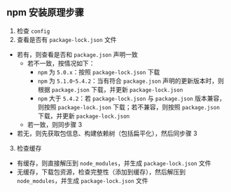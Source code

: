 ## npm 安装原理步骤

1. 检查 `config`
2. 查看是否有 `package-lock.json` 文件

- 若有，则查看是否和 `package.json` 声明一致
  - 若不一致，按情况如下：
    - `npm` 为 `5.0.x`：按照 `package-lock.json` 下载
    - `npm` 为 `5.1.0`-`5.4.2`：当有符合 `package.json` 声明的更新版本时，则根据 `package.json` 下载，并更新 `package-lock.json`
    - `npm` 大于 `5.4.2`：若 `package-lock.json` 与 `package.json` 版本兼容，则按照 `package-lock.json` 下载；若不兼容，则按照 `package.json` 下载，并更新 `package-lock.json`
  - 若一致，则同步骤 3
- 若无，则先获取包信息、构建依赖树（包括扁平化），然后同步骤 3

3. 检查缓存

- 有缓存，则直接解压到 `node_modules`，并生成 `package-lock.json` 文件
- 无缓存，下载包资源，检查完整性（添加到缓存），然后解压到 `node_modules`，并生成 `package-lock.json` 文件
